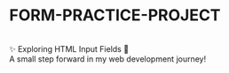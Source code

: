 ﻿# FORM-PRACTICE-PROJECT
 <br/>
 ✨ Exploring HTML Input Fields 🚀
 <br/>
A small step forward in my web development journey!



